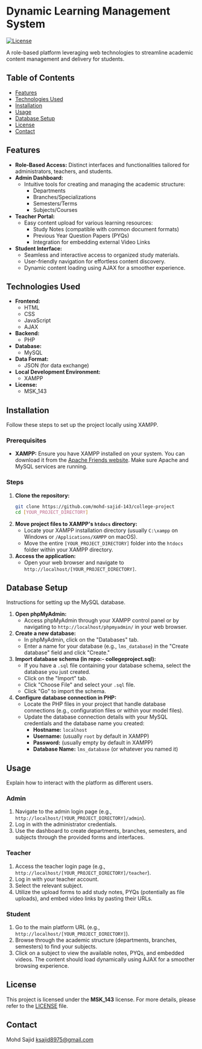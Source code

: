 # Dynamic Learning Management System

[![License](https://img.shields.io/badge/License-MSK_143-blue.svg)](LICENSE)

A role-based platform leveraging web technologies to streamline academic content management and delivery for students.

## Table of Contents

- [Features](#features)
- [Technologies Used](#technologies-used)
- [Installation](#installation)
- [Usage](#usage)
- [Database Setup](#database-setup)
- [License](#license)
- [Contact](#contact)

## Features

- **Role-Based Access:** Distinct interfaces and functionalities tailored for administrators, teachers, and students.
- **Admin Dashboard:**
  - Intuitive tools for creating and managing the academic structure:
    - Departments
    - Branches/Specializations
    - Semesters/Terms
    - Subjects/Courses
- **Teacher Portal:**
  - Easy content upload for various learning resources:
    - Study Notes (compatible with common document formats)
    - Previous Year Question Papers (PYQs)
    - Integration for embedding external Video Links
- **Student Interface:**
  - Seamless and interactive access to organized study materials.
  - User-friendly navigation for effortless content discovery.
  - Dynamic content loading using AJAX for a smoother experience.

## Technologies Used

- **Frontend:**
  - HTML
  - CSS
  - JavaScript
  - AJAX
- **Backend:**
  - PHP
- **Database:**
  - MySQL
- **Data Format:**
  - JSON (for data exchange)
- **Local Development Environment:**
  - XAMPP
- **License:**
  - MSK_143

## Installation

Follow these steps to set up the project locally using XAMPP.

### Prerequisites

- **XAMPP:** Ensure you have XAMPP installed on your system. You can download it from the [Apache Friends website](https://www.apachefriends.org/index.html). Make sure Apache and MySQL services are running.

### Steps

1.  **Clone the repository:**
    ```bash
    git clone https://github.com/mohd-sajid-143/college-project
    cd [YOUR_PROJECT_DIRECTORY]
    ```
2.  **Move project files to XAMPP's `htdocs` directory:**
    - Locate your XAMPP installation directory (usually `C:\xampp` on Windows or `/Applications/XAMPP` on macOS).
    - Move the entire `[YOUR_PROJECT_DIRECTORY]` folder into the `htdocs` folder within your XAMPP directory.
3.  **Access the application:**
    - Open your web browser and navigate to `http://localhost/[YOUR_PROJECT_DIRECTORY]`.

## Database Setup

Instructions for setting up the MySQL database.

1.  **Open phpMyAdmin:**
    - Access phpMyAdmin through your XAMPP control panel or by navigating to `http://localhost/phpmyadmin/` in your web browser.
2.  **Create a new database:**
    - In phpMyAdmin, click on the "Databases" tab.
    - Enter a name for your database (e.g., `lms_database`) in the "Create database" field and click "Create."
3.  **Import database schema (in repo:- collegeproject.sql):**
    - If you have a `.sql` file containing your database schema, select the database you just created.
    - Click on the "Import" tab.
    - Click "Choose File" and select your `.sql` file.
    - Click "Go" to import the schema.
4.  **Configure database connection in PHP:**
    - Locate the PHP files in your project that handle database connections (e.g., configuration files or within your model files).
    - Update the database connection details with your MySQL credentials and the database name you created:
      - **Hostname:** `localhost`
      - **Username:** (usually `root` by default in XAMPP)
      - **Password:** (usually empty by default in XAMPP)
      - **Database Name:** `lms_database` (or whatever you named it)

## Usage

Explain how to interact with the platform as different users.

### Admin

1.  Navigate to the admin login page (e.g., `http://localhost/[YOUR_PROJECT_DIRECTORY]/admin`).
2.  Log in with the administrator credentials.
3.  Use the dashboard to create departments, branches, semesters, and subjects through the provided forms and interfaces.

### Teacher

1.  Access the teacher login page (e.g., `http://localhost/[YOUR_PROJECT_DIRECTORY]/teacher`).
2.  Log in with your teacher account.
3.  Select the relevant subject.
4.  Utilize the upload forms to add study notes, PYQs (potentially as file uploads), and embed video links by pasting their URLs.

### Student

1.  Go to the main platform URL (e.g., `http://localhost/[YOUR_PROJECT_DIRECTORY]`).
2.  Browse through the academic structure (departments, branches, semesters) to find your subjects.
3.  Click on a subject to view the available notes, PYQs, and embedded videos. The content should load dynamically using AJAX for a smoother browsing experience.

## License

This project is licensed under the **MSK_143** license. For more details, please refer to the [LICENSE](LICENSE) file.

## Contact

Mohd Sajid
ksajid8975@gmail.com
